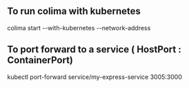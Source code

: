 
## To run colima with kubernetes
colima start  --with-kubernetes --network-address

## To port forward to a service ( HostPort : ContainerPort)
kubectl port-forward service/my-express-service  3005:3000